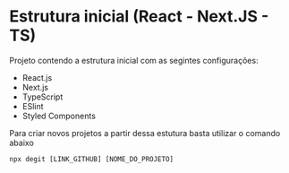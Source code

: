 # Estrutura inicial (React - Next.JS - TS)

Projeto contendo a estrutura inicial com as segintes configurações:

* React.js
* Next.js
* TypeScript
* ESlint
* Styled Components

Para criar novos projetos a partir dessa estutura basta utilizar o comando abaixo

`
npx degit [LINK_GITHUB] [NOME_DO_PROJETO]
`
